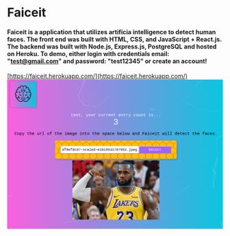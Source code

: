 # Faiceit

#### Faiceit is a application that utilizes artificia intelligence to detect human faces. The front end was built with HTML, CSS, and JavaScript + React.js. The backend was built with Node.js, Express.js, PostgreSQL and hosted on Heroku. To demo, either login with credentials email: "test@gmail.com" and password: "test12345" or create an account!

[https://faiceit.herokuapp.com/](https://faiceit.herokuapp.com/)
![](./src/components/Logo/faiceit.png)


